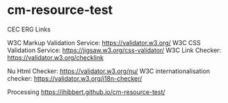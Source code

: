# cm-resource-test
CEC ERG Links


W3C Markup Validation Service: https://validator.w3.org/
W3C CSS Validation Service: https://jigsaw.w3.org/css-validator/
W3C Link Checker: https://validator.w3.org/checklink

Nu Html Checker: https://validator.w3.org/nu/ 
W3C internationalisation checker: https://validator.w3.org/i18n-checker/

Processing https://ihibbert.github.io/cm-resource-test/
